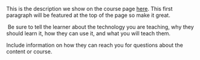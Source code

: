 This is the description we show on the course page [here](https://lab.github.com/MeLLamoProx/juegosgratis). This first paragraph will be featured at the top of the page so make it great.
​

​
Be sure to tell the learner about the technology you are teaching, why they should learn it, how they can use it, and what you will teach them.
​


Include information on how they can reach you for questions about the content or course. 